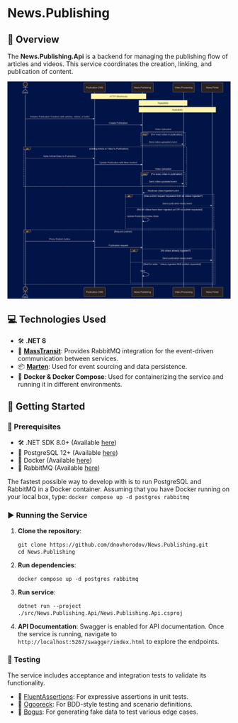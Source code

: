 # News.Publishing

## 🌟 Overview
The **News.Publishing.Api** is a backend for managing the publishing flow of articles and videos. This service coordinates the creation, linking, and publication of content.

![flow](docs/publishing.png)

## 💻 Technologies Used
- 🛠️ **.NET 8**
- 📡 **[MassTransit](https://masstransit.io/)**: Provides RabbitMQ integration for the event-driven communication between services.
- 📦 **[Marten](https://github.com/JasperFx/marten)**: Used for event sourcing and data persistence.
- 🐳 **Docker & Docker Compose**: Used for containerizing the service and running it in different environments.

## 🚀 Getting Started
### 🔧 Prerequisites

- 🛠️ .NET SDK 8.0+ (Available [here](https://dotnet.microsoft.com/download))
- 🐳 PostgreSQL 12+ (Available [here](https://www.postgresql.org/download/)) 
- 🐳 Docker (Available [here](https://docs.docker.com/engine/install/))
- 🐰 RabbitMQ (Available [here](https://www.rabbitmq.com/docs/download))

The fastest possible way to develop with is to run PostgreSQL and RabbitMQ in a Docker container. Assuming that you have Docker running on your local box, type:
`docker compose up -d postgres rabbitmq`

### ▶️ Running the Service
1. **Clone the repository**:
    ```shell
    git clone https://github.com/dnovhorodov/News.Publishing.git
    cd News.Publishing
    ```

2. **Run dependencies**:
    ```shell
    docker compose up -d postgres rabbitmq
    ```

3. **Run service**:
    ```shell
    dotnet run --project ./src/News.Publishing.Api/News.Publishing.Api.csproj
    ```
4. **API Documentation**: Swagger is enabled for API documentation.
   Once the service is running, navigate to `http://localhost:5267/swagger/index.html` to explore the endpoints.

### 🧪 Testing
The service includes acceptance and integration tests to validate its functionality.

- 🧷 [FluentAssertions](https://github.com/fluentassertions/fluentassertions): For expressive assertions in unit tests.
- 📝 [Ogooreck](https://github.com/oskardudycz/Ogooreck): For BDD-style testing and scenario definitions.
- 🎲 [Bogus](https://github.com/bchavez/Bogus): For generating fake data to test various edge cases.